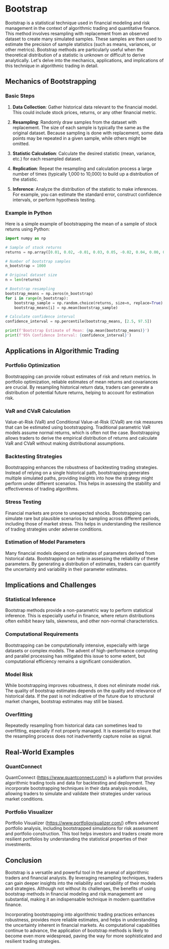 # Bootstrap

Bootstrap is a statistical technique used in financial modeling and risk management in the context of algorithmic trading and quantitative finance. This method involves resampling with replacement from an observed dataset to create many simulated samples. These samples are then used to estimate the precision of sample statistics (such as means, variances, or other metrics). Bootstrap methods are particularly useful when the theoretical distribution of a statistic is unknown or difficult to derive analytically. Let's delve into the mechanics, applications, and implications of this technique in algorithmic trading in detail.

## Mechanics of Bootstrapping

### Basic Steps

1. **Data Collection**: Gather historical data relevant to the financial model. This could include stock prices, returns, or any other financial metric.
  
2. **Resampling**: Randomly draw samples from the dataset with replacement. The size of each sample is typically the same as the original dataset. Because sampling is done with replacement, some data points may be repeated in a given sample, while others might be omitted.

3. **Statistic Calculation**: Calculate the desired statistic (mean, variance, etc.) for each resampled dataset.

4. **Replication**: Repeat the resampling and calculation process a large number of times (typically 1,000 to 10,000) to build up a distribution of the statistic.

5. **Inference**: Analyze the distribution of the statistic to make inferences. For example, you can estimate the standard error, construct confidence intervals, or perform hypothesis testing.

### Example in Python

Here is a simple example of bootstrapping the mean of a sample of stock returns using Python:

```python
import numpy as np

# Sample of stock returns
returns = np.array([0.01, 0.02, -0.01, 0.03, 0.05, -0.02, 0.04, 0.00, 0.02, -0.03])

# Number of bootstrap samples
n_bootstrap = 1000

# Original dataset size
n = len(returns)

# Bootstrap resampling
bootstrap_means = np.zeros(n_bootstrap)
for i in range(n_bootstrap):
    bootstrap_sample = np.random.choice(returns, size=n, replace=True)
    bootstrap_means[i] = np.mean(bootstrap_sample)

# Calculate confidence interval
confidence_interval = np.percentile(bootstrap_means, [2.5, 97.5])

print(f'Bootstrap Estimate of Mean: {np.mean(bootstrap_means)}')
print(f'95% Confidence Interval: {confidence_interval}')
```

## Applications in Algorithmic Trading

### Portfolio Optimization

Bootstrapping can provide robust estimates of risk and return metrics. In portfolio optimization, reliable estimates of mean returns and covariances are crucial. By resampling historical return data, traders can generate a distribution of potential future returns, helping to account for estimation risk.

### VaR and CVaR Calculation

Value-at-Risk (VaR) and Conditional Value-at-Risk (CVaR) are risk measures that can be estimated using bootstrapping. Traditional parametric VaR models assume normal returns, which is often not the case. Bootstrapping allows traders to derive the empirical distribution of returns and calculate VaR and CVaR without making distributional assumptions.

### Backtesting Strategies

Bootstrapping enhances the robustness of backtesting trading strategies. Instead of relying on a single historical path, bootstrapping generates multiple simulated paths, providing insights into how the strategy might perform under different scenarios. This helps in assessing the stability and effectiveness of trading algorithms.

### Stress Testing

Financial markets are prone to unexpected shocks. Bootstrapping can simulate rare but plausible scenarios by sampling across different periods, including those of market stress. This helps in understanding the resilience of trading strategies under adverse conditions.

### Estimation of Model Parameters

Many financial models depend on estimates of parameters derived from historical data. Bootstrapping can help in assessing the reliability of these parameters. By generating a distribution of estimates, traders can quantify the uncertainty and variability in their parameter estimates.

## Implications and Challenges

### Statistical Inference

Bootstrap methods provide a non-parametric way to perform statistical inference. This is especially useful in finance, where return distributions often exhibit heavy tails, skewness, and other non-normal characteristics.

### Computational Requirements

Bootstrapping can be computationally intensive, especially with large datasets or complex models. The advent of high-performance computing and parallel processing has mitigated this issue to some extent, but computational efficiency remains a significant consideration.

### Model Risk

While bootstrapping improves robustness, it does not eliminate model risk. The quality of bootstrap estimates depends on the quality and relevance of historical data. If the past is not indicative of the future due to structural market changes, bootstrap estimates may still be biased.

### Overfitting

Repeatedly resampling from historical data can sometimes lead to overfitting, especially if not properly managed. It is essential to ensure that the resampling process does not inadvertently capture noise as signal.

## Real-World Examples

### QuantConnect

QuantConnect (https://www.quantconnect.com/) is a platform that provides algorithmic trading tools and data for backtesting and deployment. They incorporate bootstrapping techniques in their data analysis modules, allowing traders to simulate and validate their strategies under various market conditions.

### Portfolio Visualizer

Portfolio Visualizer (https://www.portfoliovisualizer.com/) offers advanced portfolio analysis, including bootstrapped simulations for risk assessment and portfolio construction. This tool helps investors and traders create more resilient portfolios by understanding the statistical properties of their investments.

## Conclusion

Bootstrap is a versatile and powerful tool in the arsenal of algorithmic traders and financial analysts. By leveraging resampling techniques, traders can gain deeper insights into the reliability and variability of their models and strategies. Although not without its challenges, the benefits of using bootstrap methods in financial modeling and risk management are substantial, making it an indispensable technique in modern quantitative finance.

Incorporating bootstrapping into algorithmic trading practices enhances robustness, provides more reliable estimates, and helps in understanding the uncertainty inherent in financial markets. As computational capabilities continue to advance, the application of bootstrap methods is likely to become even more widespread, paving the way for more sophisticated and resilient trading strategies.